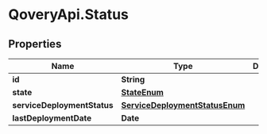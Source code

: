 # QoveryApi.Status

## Properties

Name | Type | Description | Notes
------------ | ------------- | ------------- | -------------
**id** | **String** |  | 
**state** | [**StateEnum**](StateEnum.md) |  | 
**serviceDeploymentStatus** | [**ServiceDeploymentStatusEnum**](ServiceDeploymentStatusEnum.md) |  | 
**lastDeploymentDate** | **Date** |  | [optional] 


